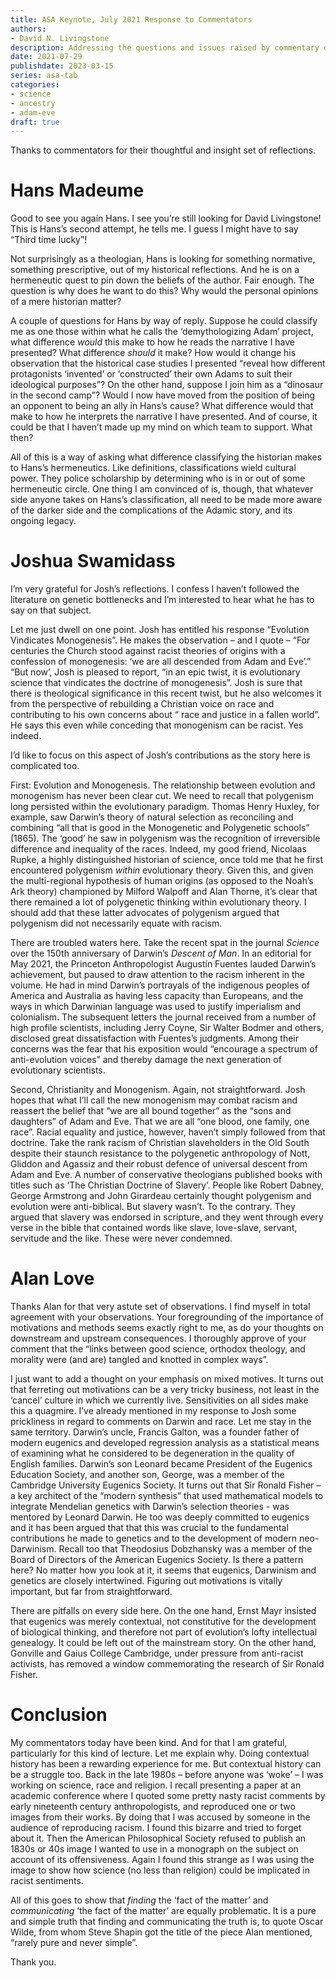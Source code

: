 ```yaml
---
title: ASA Keynote, July 2021 Response to Commentators
authors:
- David N. Livingstone
description: Addressing the questions and issues raised by commentary on the plenary
date: 2021-07-29
publishdate: 2023-03-15
series: asa-tab
categories:
- science
- ancestry
- adam-eve
draft: true
---
```


Thanks to commentators for their thoughtful and insight set of reflections. 

# Hans Madeume

Good to see you again Hans. I see you’re still looking for David Livingstone!  This is Hans’s second attempt, he tells me. I guess I might have to say “Third time lucky”!

Not surprisingly as a theologian, Hans is looking for something normative, something prescriptive, out of my historical reflections. And he is on a hermeneutic quest to pin down the beliefs of the author. Fair enough. The question is why does he want to do this?  Why would the personal opinions of a mere historian matter?

A couple of questions for Hans by way of reply.  Suppose he could classify me as one those within what he calls the ‘demythologizing Adam’ project, what difference _would_ this make to how he reads the narrative I have presented? What difference _should_ it make? How would it change his observation that the historical case studies I presented “reveal how different protagonists ‘invented’ or ‘constructed’ their own Adams to suit their ideological purposes”? On the other hand, suppose I join him as a “dinosaur in the second camp”? Would I now have moved from the position of being an opponent to being an ally in Hans’s cause?  What difference would that make to how he interprets the narrative I have presented.  And of course, it could be that I haven’t made up my mind on which team to support. What then?

All of this is a way of asking what difference classifying the historian makes to Hans’s hermeneutics. Like definitions, classifications wield cultural power.  They police scholarship by determining who is in or out of some hermeneutic circle. One thing I am convinced of is, though, that whatever side anyone takes on Hans’s classification, all need to be made more aware of the darker side and the complications of the Adamic story, and its ongoing legacy.

# Joshua Swamidass

I’m very grateful for Josh’s reflections. I confess I haven’t followed the literature on genetic bottlenecks and I’m interested to hear what he has to say on that subject.

Let me just dwell on one point.  Josh has entitled his response “Evolution Vindicates Monogenesis”. He makes the observation – and I quote – “For centuries the Church stood against racist theories of origins with a confession of monogenesis: ‘we are all descended from Adam and Eve’.”  “But now’, Josh is pleased to report, “in an epic twist, it is evolutionary science that vindicates the doctrine of monogenesis”. Josh is sure that there is theological significance in this recent twist, but he also welcomes it from the perspective of rebuilding a Christian voice on race and contributing to his own concerns about “ race and justice in a fallen world”. He says this even while conceding that monogenism can be racist. Yes indeed. 

I’d like to focus on this aspect of Josh’s contributions as the story here is complicated too.

First: Evolution and Monogenesis. The relationship between evolution and monogenism has never been clear cut. We need to recall that polygenism long persisted within the evolutionary paradigm.  Thomas Henry Huxley, for example, saw Darwin’s theory of natural selection as reconciling and combining “all that is good in the Monogenetic and Polygenetic schools” (1865).  The ‘good’ he saw in polygenism was the recognition of irreversible difference and inequality of the races. Indeed, my good friend, Nicolaas Rupke, a highly distinguished historian of science, once told me that he first encountered polygenism _within_ evolutionary theory. Given this, and given the multi-regional hypothesis of human origins (as opposed to the Noah’s Ark theory) championed by Milford Walpoff and Alan Thorne, it’s clear that there remained a lot of polygenetic thinking within evolutionary theory. I should add that these latter advocates of polygenism argued that polygenism did not necessarily equate with racism.

There are troubled waters here. Take the recent spat in the journal _Science_ over the 150th anniversary of Darwin’s _Descent of Man_. In an editorial for May 2021, the Princeton Anthropologist Augustín Fuentes lauded Darwin’s achievement, but paused to draw attention to the racism inherent in the volume.  He had in mind Darwin’s portrayals of the indigenous peoples of America and Australia as having less capacity than Europeans, and the ways in which Darwinian language was used to justify imperialism and colonialism. The subsequent letters the journal received from a number of high profile scientists, including Jerry Coyne, Sir Walter Bodmer and others, disclosed great dissatisfaction with Fuentes’s judgments. Among their concerns was the fear that his exposition would “encourage a spectrum of anti-evolution voices” and thereby damage the next generation of evolutionary scientists. 

Second, Christianity and Monogenism.  Again, not straightforward. Josh hopes that what I’ll call the new monogenism may combat racism and reassert the belief that “we are all bound together” as the “sons and daughters” of Adam and Eve. That we are all “one blood, one family, one race”. Racial equality and justice, however, haven’t simply followed from that doctrine. Take the rank racism of Christian slaveholders in the Old South despite their staunch resistance to the polygenetic anthropology of Nott, Gliddon and Agassiz and their robust defence of universal descent from Adam and Eve.   A number of conservative theologians published books with titles such as ‘The Christian Doctrine of Slavery’. People like Robert Dabney, George Armstrong and John Girardeau certainly thought polygenism and evolution were anti-biblical. But slavery wasn’t. To the contrary. They argued that slavery was endorsed in scripture, and they went through every verse in the bible that contained words like slave, love-slave, servant, servitude and the like.  These were never condemned. 

# Alan Love

Thanks Alan for that very astute set of observations.  I find myself in total agreement with your observations. Your foregrounding of the importance of motivations and methods seems exactly right to me, as do your thoughts on downstream and upstream consequences. I thoroughly approve of your comment that the “links between good science, orthodox theology, and morality were (and are) tangled and knotted in complex ways”.

I just want to add a thought on your emphasis on mixed motives. It turns out that ferreting out motivations can be a very tricky business, not least in the ‘cancel’ culture in which we currently live. Sensitivities on all sides make this a quagmire.  I’ve already mentioned in my response to Josh some prickliness in regard to comments on Darwin and race.  Let me stay in the same territory. Darwin’s uncle, Francis Galton, was a founder father of modern eugenics and developed regression analysis as a statistical means of examining what he considered to be degeneration in the quality of English families. Darwin’s son Leonard became President of the Eugenics Education Society, and another son, George, was a member of the Cambridge University Eugenics Society.  It turns out that Sir Ronald Fisher – a key architect of the “modern synthesis” that used mathematical models to integrate Mendelian genetics with Darwin’s selection theories - was mentored by Leonard Darwin.  He too was deeply committed to eugenics and it has been argued that that this was crucial to the fundamental contributions he made to genetics and to the development of modern neo-Darwinism.  Recall too that Theodosius Dobzhansky was a member of the Board of Directors of the American Eugenics Society. Is there a pattern here? No matter how you look at it, it seems that eugenics, Darwinism and genetics are closely intertwined. Figuring out motivations is vitally important, but far from straightforward.

There are pitfalls on every side here.  On the one hand, Ernst Mayr insisted that eugenics was merely contextual, not constitutive for the development of biological thinking, and therefore not part of evolution’s lofty intellectual genealogy. It could be left out of the mainstream story. On the other hand, Gonville and Gaius College Cambridge, under pressure from anti-racist activists, has removed a window commemorating the research of Sir Ronald Fisher.

# Conclusion

My commentators today have been kind.  And for that I am grateful, particularly for this kind of lecture.  Let me explain why.  Doing contextual history has been a rewarding experience for me. But  contextual history can be a struggle too.  Back in the late 1980s – before anyone was ‘woke’ – I was working on science, race and religion.  I recall presenting a paper at an academic conference where I quoted some pretty nasty racist comments by early nineteenth century anthropologists, and reproduced one or two images from their works.  By doing that I was accused by someone in the audience of reproducing racism.  I found this bizarre and tried to forget about it.  Then the American Philosophical Society refused to publish an 1830s or 40s image I wanted to use in a monograph on the subject on account of its offensiveness.  Again I found this strange as I was using the image to show how science (no less than religion) could be implicated in racist sentiments.

All of this goes to show that _finding_ the ‘fact of the matter’ and _communicating_ ‘the fact of the matter’ are equally problematic. It is a pure and simple truth that finding and communicating the truth is, to quote Oscar Wilde, from whom Steve Shapin got the title of the piece Alan mentioned, “rarely pure and never simple”.

Thank you.
